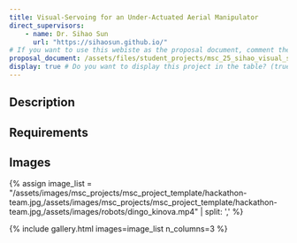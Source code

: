 ```yaml
---
title: Visual-Servoing for an Under-Actuated Aerial Manipulator
direct_supervisors: 
    - name: Dr. Sihao Sun 
      url: "https://sihaosun.github.io/"
# If you want to use this webiste as the proposal document, comment the proposal_document, just write in the body of the document with markdown
proposal_document: /assets/files/student_projects/msc_25_sihao_visual_servoing.pdf
display: true # Do you want to display this project in the table? (true/false)
---
```


<!-- # Title will be added automatically -->

## Description

## Requirements

## Images

<!-- Lazy way to create an array of image indexes. You can define the variable in your front matter for a more clean way -->
{% assign image_list = "/assets/images/msc_projects/msc_project_template/hackathon-team.jpg,/assets/images/msc_projects/msc_project_template/hackathon-team.jpg,/assets/images/robots/dingo_kinova.mp4"  | split: ',' %}

<!-- This will include the images in a grid of n_columns. Use for 2 or more columns -->
{% include gallery.html images=image_list n_columns=3 %}